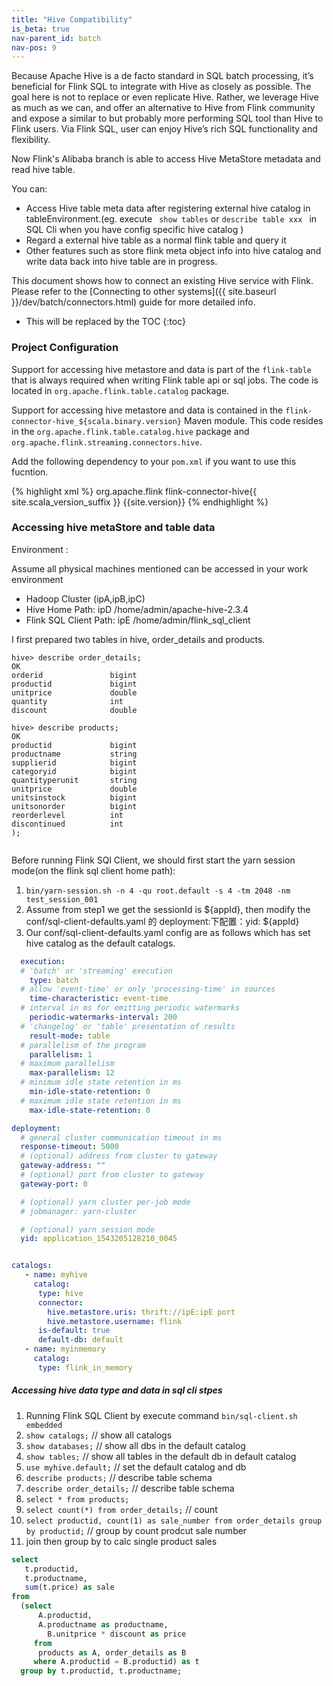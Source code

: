 ```yaml
---
title: "Hive Compatibility"
is_beta: true
nav-parent_id: batch
nav-pos: 9
---
```

<!--
Licensed to the Apache Software Foundation (ASF) under one
or more contributor license agreements.  See the NOTICE file
distributed with this work for additional information
regarding copyright ownership.  The ASF licenses this file
to you under the Apache License, Version 2.0 (the
"License"); you may not use this file except in compliance
with the License.  You may obtain a copy of the License at

  http://www.apache.org/licenses/LICENSE-2.0

Unless required by applicable law or agreed to in writing,
software distributed under the License is distributed on an
"AS IS" BASIS, WITHOUT WARRANTIES OR CONDITIONS OF ANY
KIND, either express or implied.  See the License for the
specific language governing permissions and limitations
under the License.
-->

Because Apache Hive is a de facto standard in SQL batch processing, it’s beneficial for Flink SQL to integrate with Hive as closely as possible. The goal here is not to replace or even replicate Hive. Rather, we leverage Hive as much as we can, and offer an alternative to Hive from Flink
community and expose a similar to but probably more performing SQL tool than Hive to Flink
users. Via Flink SQL, user can enjoy Hive’s rich SQL functionality and flexibility.

Now Flink's Alibaba branch is able to access Hive MetaStore metadata and read hive table.

You can:

- Access Hive table meta data after registering external hive catalog in tableEnvironment.(eg. execute ` show tables` or `describe table xxx ` in SQL Cli when you have config specific hive catalog )
- Regard a external hive table as a normal flink table and query it
- Other features such as store flink meta object info into hive catalog and write data back into hive table are in progress.


This document shows how to connect an existing Hive service with Flink. Please refer to the
[Connecting to other systems]({{ site.baseurl }}/dev/batch/connectors.html) guide for more detailed info.

* This will be replaced by the TOC
{:toc}

### Project Configuration

Support for accessing hive metastore and data is part of the `flink-table`  that is always required when writing Flink table api or sql jobs. The code is located in `org.apache.flink.table.catalog` package.

Support for accessing hive metastore and data is contained in the `flink-connector-hive_${scala.binary.version}` Maven module.
This code resides in the `org.apache.flink.table.catalog.hive`
package and `org.apache.flink.streaming.connectors.hive`.

Add the following dependency to your `pom.xml` if you want to use this fucntion.

{% highlight xml %}
<dependency>
	<groupId>org.apache.flink</groupId>
	<artifactId>flink-connector-hive{{ site.scala_version_suffix }}</artifactId>
	<version>{{site.version}}</version>
</dependency>
{% endhighlight %}


### Accessing hive metaStore and table data

Environment :    

  Assume all physical machines mentioned can be accessed in your work environment
 * Hadoop Cluster (ipA,ipB,ipC)
 * Hive Home Path: ipD  /home/admin/apache-hive-2.3.4
 * Flink SQL Client Path: ipE /home/admin/flink_sql_client

I first prepared two tables in hive, order_details and  products.

```shell
hive> describe order_details;
OK
orderid               bigint
productid             bigint
unitprice             double
quantity              int
discount              double

hive> describe products;
OK
productid             bigint
productname           string
supplierid            bigint
categoryid            bigint
quantityperunit       string
unitprice             double
unitsinstock          bigint
unitsonorder          bigint
reorderlevel          int
discontinued          int
);


```

Before running Flink SQl Client, we should first start the yarn session mode(on the flink sql client home path): 
1. `bin/yarn-session.sh -n 4 -qu root.default -s 4 -tm 2048 -nm test_session_001`
2. Assume from step1 we get the sessionId is \${appId}, then modify the conf/sql-client-defaults.yaml 的 deployment:下配置：yid: ${appId}
3. Our conf/sql-client-defaults.yaml config are as follows which has set hive catalog as the default catalogs.

```yaml
  execution:
  # 'batch' or 'streaming' execution
    type: batch
  # allow 'event-time' or only 'processing-time' in sources
    time-characteristic: event-time
  # interval in ms for emitting periodic watermarks
    periodic-watermarks-interval: 200
  # 'changelog' or 'table' presentation of results
    result-mode: table
  # parallelism of the program
    parallelism: 1
  # maximum parallelism
    max-parallelism: 12
  # minimum idle state retention in ms
    min-idle-state-retention: 0
  # maximum idle state retention in ms
    max-idle-state-retention: 0

deployment:
  # general cluster communication timeout in ms
  response-timeout: 5000
  # (optional) address from cluster to gateway
  gateway-address: ""
  # (optional) port from cluster to gateway
  gateway-port: 0

  # (optional) yarn cluster per-job mode
  # jobmanager: yarn-cluster

  # (optional) yarn session mode
  yid: application_1543205128210_0045


catalogs:
   - name: myhive
     catalog:
      type: hive
      connector:
        hive.metastore.uris: thrift://ipE:ipE port
        hive.metastore.username: flink
      is-default: true
      default-db: default
   - name: myinmemory
     catalog:
      type: flink_in_memory
```


##### Accessing hive data type and data in sql cli stpes

1. Running Flink SQL Client by execute command `bin/sql-client.sh embedded` 
2. `show catalogs;`  // show all catalogs
3. `show databases;`  // show all dbs in the default catalog
4. `show tables;`  // show all tables in the default db in default catalog
5. `use myhive.default;`   // set the default catalog and db
6. `describe products;`  // describe table schema
7. `describe order_details;`  // describe table schema
8. `select * from products;`
9. `select count(*) from order_details;`  // count
10. `select productid, count(1) as sale_number from order_details group by productid;` // group by count prodcut  sale number
11. join then group by to calc single product sales

```sql 
select 
   t.productid,
   t.productname,
   sum(t.price) as sale
from 
  (select 
      A.productid,
      A.productname as productname, 
        B.unitprice * discount as price
     from
      products as A, order_details as B 
     where A.productid = B.productid) as t
  group by t.productid, t.productname;
  
``` 



